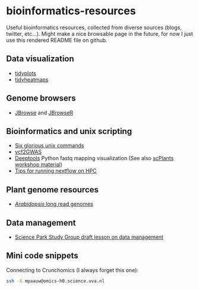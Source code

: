 # bioinformatics-resources

Useful bioinformatics resources, collected from diverse sources (blogs, twitter, etc...). Might make a nice browsable page in the future, for now I just use this rendered README file on github.

## Data visualization

* [tidyplots](https://jbengler.github.io/tidyplots/index.html)
* [tidyheatmaps](https://jbengler.github.io/tidyheatmaps/index.html)

## Genome browsers

* [JBrowse](https://jbrowse.org/jb2/download/#rshiny-widget) and [JBrowseR](https://gmod.org/JBrowseR/articles/JBrowseR.html)

## Bioinformatics and unix scripting

* [Six glorious unix commands](https://astrobiomike.github.io/unix/six-glorious-commands)
* [vcf2GWAS](https://academic.oup.com/bioinformatics/article/38/3/839/6390796)
* [Deeptools](https://deeptools.readthedocs.io/en/latest/) Python fastq mapping visualization (See also [scPlants workshop material](https://colab.research.google.com/gist/maschon0/1021e74784527015d442b625585b4ef5/scplants_practical_0.ipynb#scrollTo=2hwc_B1Vz3PY))
* [Tips for running nextflow on HPC](https://gencore.bio.nyu.edu/nextflow-nf-core-on-nyu-hpc/)


## Plant genome resources

* [*Arabidopsis* long read genomes](https://www.biorxiv.org/content/10.1101/2024.12.23.629943v2.abstract)

## Data management

* [Science Park Study Group draft lesson on data management](https://scienceparkstudygroup.github.io/research-data-management-lesson/03-plan-project-and-file-management/index.html)

## Mini code snippets

Connecting to Crunchomics (I always forget this one):
```bash
ssh -X mpaauw@omics-h0.science.uva.nl
```
